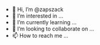 - 👋 Hi, I’m @zapszack
- 👀 I’m interested in ...
- 🌱 I’m currently learning ...
- 💞️ I’m looking to collaborate on ...
- 📫 How to reach me ...

<!---
zapszack/zapszack is a ✨ special ✨ repository because its `README.md` (this file) appears on your GitHub profile.
You can click the Preview link to take a look at your changes.
--->
